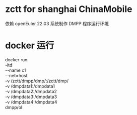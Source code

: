 # zctt for shanghai ChinaMobile
依赖 openEuler 22.03 系统制作 DMPP 程序运行环境

# docker 运行
docker run \
-itd \
--name c1 \
--net=host \
-v /zctt/dmpp/dmp/:/zctt/dmp/ \
-v /dmpdata1:/dmpdata1 \
-v /dmpdata2:/dmpdata2 \
-v /dmpdata3:/dmpdata3 \
-v /dmpdata4:/dmpdata4 \
dmpp/ol
